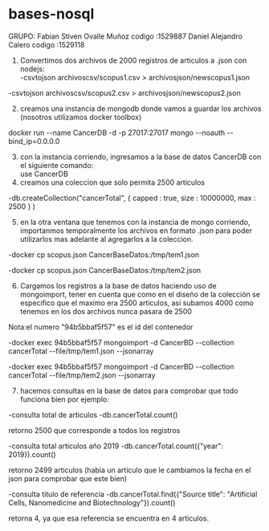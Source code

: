 # bases-nosql
GRUPO: Fabian Stiven Ovalle Muñoz codigo :1529887
       Daniel Alejandro Calero    codigo :1529118
1) Convertimos dos archivos de 2000 registros de articulos a .json con nodejs:                                                  
-csvtojson archivoscsv/scopus1.csv > archivosjson/newscopus1.json

-csvtojson archivoscsv/scopus2.csv > archivosjson/newscopus2.json

2) creamos una instancia de mongodb donde vamos a guardar los archivos (nosotros utilizamos docker toolbox)

docker run --name CancerDB -d -p 27017:27017 mongo --noauth --bind_ip=0.0.0.0

3) con la instancia corriendo, ingresamos a la base de datos CancerDB con el siguiente comando:    
use CancerDB
4) creamos una coleccion que solo permita 2500 articulos

-db.createCollection("cancerTotal", { capped : true, size : 10000000, max : 2500 } )


5) en la otra ventana que tenemos con la instancia de mongo corriendo, importanmos temporalmente los archivos en formato
.json para poder utilizarlos mas adelante al agregarlos a la coleccion.

-docker cp scopus.json CancerBaseDatos:/tmp/tem1.json

-docker cp scopus.json CancerBaseDatos:/tmp/tem2.json

6) Cargamos los registros a la base de datos haciendo uso de mongoimport, tener en cuenta que como en el diseño de la colección
se especifico que el maximo era 2500 articulos, asi subamos 4000 como tenemos en los dos archivos nunca pasara de 2500

Nota:el numero "94b5bbaf5f57" es el id del contenedor

-docker exec 94b5bbaf5f57 mongoimport -d CancerBD --collection cancerTotal --file/tmp/tem1.json --jsonarray

-docker exec 94b5bbaf5f57 mongoimport -d CancerBD --collection cancerTotal --file/tmp/tem2.json --jsonarray

7) hacemos consultas en la base de datos para comprobar que todo funciona bien por ejemplo:

-consulta total de articulos
-db.cancerTotal.count()

retorno 2500 que corresponde a todos los registros 

-consulta total articulos año 2019
-db.cancerTotal.count({"year": 2019}).count()

retorno 2499 articulos (habia un articulo que le cambiamos la fecha en el json para comprobar que este bien)

-consulta titulo de referencia 
-db.cancerTotal.find({"Source title": "Artificial Cells, Nanomedicine and Biotechnology"}).count()

retorna 4, ya que esa referencia se encuentra en 4 articulos.
